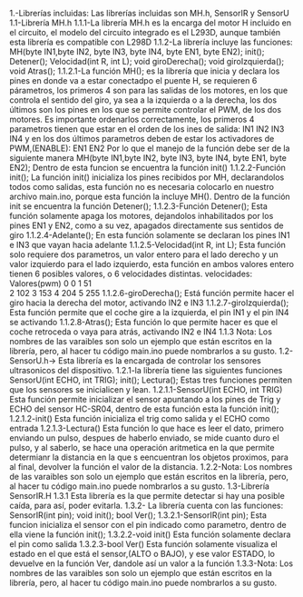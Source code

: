 1.-Librerías incluidas:
    Las librerías incluidas son MH.h, SensorIR y SensorU
    1.1-Librería MH.h
        1.1.1-La librería MH.h es la encarga del motor H incluido en el circuito, el modelo del circuito integrado es el L293D, aunque también esta librería es compatible con L298D
        1.1.2-La librería incluye las funciones:
            MH(byte IN1,byte IN2, byte IN3, byte IN4, byte EN1, byte EN2);
            init();
            Detener();
            Velocidad(int R, int L);
            void giroDerecha();
            void giroIzquierda();
            void Atras();
            1.1.2.1-La función MH(); es la librería que inicia y declara los pines en donde va a estar conectadpo el puente H, se requieren 6 párametros, los primeros 4 son para las salidas de los motores, en los que controla el sentido del giro, ya sea a la izquierda o a la derecha, los dos últimos son los pines en los que se permite controlar el PWM, de los dos motores. Es importante ordenarlos correctamente, los primeros 4 parametros tienen que estar en el orden de los ines de salida:
                IN1
                IN2
                IN3
                IN4
            y en los dos últimos parametros deben de estar los activadores de PWM,(ENABLE):
                EN1
                EN2
            Por lo que el manejo de la función debe ser de la siguiente manera
            MH(byte IN1,byte IN2, byte IN3, byte IN4, byte EN1, byte EN2);
            Dentro de esta funcion se encuentra la función init()
            1.1.2.2-Función init();
                La función init() inicializa los pines recibidos por MH, declarandolos todos como salidas, esta función no es necesaria colocarlo en nuestro archivo main.ino, porque esta función la incluye MH(). Dentro de la función init se encuentra la función Detener();
            1.1.2.3-Función Detener();
                Esta función solamente apaga los motores, dejandolos inhabilitados por los pines EN1 y EN2, como a su vez, apagados directamente sus sentidos de giro
            1.1.2.4-Adelante();
                En esta función solamente se declaran los pines IN1 e IN3 que vayan hacia adelante 
            1.1.2.5-Velocidad(int R, int L);
                Esta función solo requiere dos parametros, un valor entero para el lado derecho y un valor izquierdo para el lado izquierdo, esta función en ambos valores entero tienen 6 posibles valores, o 6 velocidades distintas.
                velocidades:            Valores(pwm)
                0                       0
                1                       51  
                2                       102
                3                       153
                4                       204
                5                       255
            1.1.2.6-giroDerecha();
                Está función permite hacer el giro hacia la derecha del motor, activando IN2 e IN3
            1.1.2.7-giroIzquierda();
                Esta función permite que el coche gire a la izquierda, el pin IN1 y el pin IN4 se activando
            1.1.2.8-Atras();
                Esta función lo que permite hacer es que el coche retroceda o vaya para atrás, activando IN2 e IN4
        1.1.3 Nota: Los nombres de las varaibles son solo un ejemplo que están escritos en la librería, pero, al hacer tu código main.ino puede nombrarlos a su gusto.
    1.2-SensorU.h-> Esta librería es la encargada de controlar los sensores ultrasonicos del dispositivo.
        1.2.1-la librería tiene las siguientes funciones
        SensorU(int ECHO, int TRIG);
        init();
        Lectura();
        Estas tres funciones permiten que los sensores se inicialicen y lean.
            1.2.1.1-SensorU(int ECHO, int TRIG)
            Esta función permite inicializar el sensor apuntando a los pines de Trig y ECHO del sensor HC-SR04, dentro de esta función esta la función init();
            1.2.1.2-init()
            Esta función inicializa el trig como salida y el ECHO como entrada
            1.2.1.3-Lectura()
            Esta función lo que hace es leer el dato, primero enviando un pulso, despues de haberlo enviado, se mide cuanto duro el pulso, y al saberlo, se hace una operación aritmetica en la que permite determianr la distancia en la que s eencuentran los objetos proximos, para al final, devolver la función el valor de la distancia.
        1.2.2-Nota: Los nombres de las varaibles son solo un ejemplo que están escritos en la librería, pero, al hacer tu código main.ino puede nombrarlos a su gusto.
    1.3-Librería SensorIR.H
        1.3.1 Esta librería es la que permite detectar si hay una posible caída, para así, poder evitarla.
        1.3.2- La librería cuenta con las funciones:
            SensorIR(int pin);
            void init();
            bool Ver();
            1.3.2.1-SensorIR(int pin);
                Esta funcion inicializa el sensor con el pin indicado como parametro, dentro de ella viene la función init();
            1.3.2.2-void init()
                Esta función solamente declara el pin como salida
            1.3.2.3-bool Ver()
                Esta función solamente visualiza el estado en el que está el sensor,(ALTO o BAJO), y ese valor ESTADO, lo devuelve en la función Ver, dandole así un valor a la función
        1.3.3-Nota: Los nombres de las varaibles son solo un ejemplo que están escritos en la librería, pero, al hacer tu código main.ino puede nombrarlos a su gusto.
